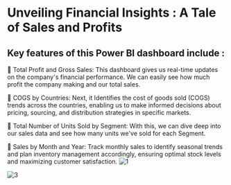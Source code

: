 # Unveiling Financial Insights : A Tale of Sales and Profits

## Key features of this Power BI dashboard include :

🔹 Total Profit and Gross Sales: This dashboard gives us real-time updates on the company's financial performance. We can easily see how much profit the company making and our total sales.

🔹 COGS by Countries: Next, it Identifies the cost of goods sold (COGS) trends across the countries, enabling us to make informed decisions about pricing, sourcing, and distribution strategies in specific markets.

🔹 Total Number of Units Sold by Segment: With this, we can dive deep into our sales data and see how many units we've sold for each Segment.

🔹 Sales by Month and Year: Track monthly sales to identify seasonal trends and plan inventory management accordingly, ensuring optimal stock levels and maximizing customer satisfaction.
![1](https://github.com/Rutujasalunke12/Power-BI/assets/102023809/40346931-941b-44df-9e53-61e4da4717c5)


![3](https://github.com/Rutujasalunke12/Power-BI/assets/102023809/22d472ed-2d00-4c37-805a-8ca85754e16f)

